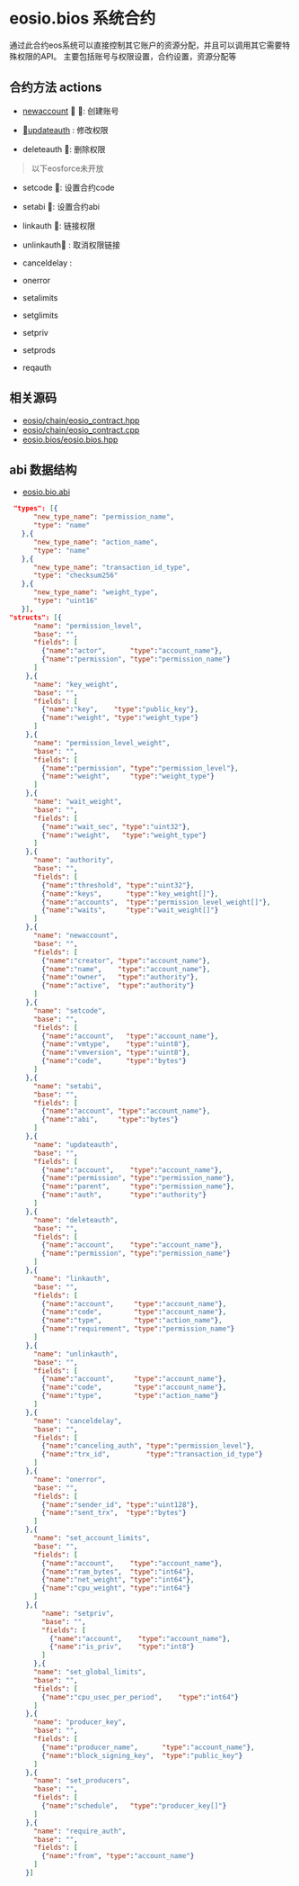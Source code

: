 # eosio.bios 系统合约

通过此合约eos系统可以直接控制其它账户的资源分配，并且可以调用其它需要特殊权限的API。
主要包括账号与权限设置，合约设置，资源分配等

## 合约方法 actions

- [newaccount](zh-cn/contract/eosio.bios/newaccount.md)  : 创建账号 

- [updateauth](zh-cn/contract/eosio.bios/updateauth.md)  : 修改权限

- deleteauth : 删除权限

> 以下eosforce未开放

- setcode : 设置合约code
- setabi : 设置合约abi
- linkauth : 链接权限
- unlinkauth : 取消权限链接
- canceldelay : 
- onerror

- setalimits
- setglimits
- setpriv
- setprods
- reqauth



## 相关源码

- [eosio/chain/eosio_contract.hpp](https://github.com/eosforce/eosforce/blob/master/libraries/chain/include/eosio/chain/eosio_contract.hpp)
- [eosio/chain/eosio_contract.cpp](https://github.com/eosforce/eosforce/blob/master/libraries/chain/eosio_contract.cpp)
- [eosio.bios/eosio.bios.hpp](https://github.com/eosforce/eosforce/blob/master/contracts/eosio.bios/eosio.bios.hpp)

## abi 数据结构

- [eosio.bio.abi](https://github.com/eosforce/eosforce/blob/release/contracts/eosio.bios/eosio.bios.abi)

```json
 "types": [{
      "new_type_name": "permission_name",
      "type": "name"
   },{
      "new_type_name": "action_name",
      "type": "name"
   },{
      "new_type_name": "transaction_id_type",
      "type": "checksum256"
   },{
      "new_type_name": "weight_type",
      "type": "uint16"
   }],
"structs": [{
      "name": "permission_level",
      "base": "",
      "fields": [
        {"name":"actor",      "type":"account_name"},
        {"name":"permission", "type":"permission_name"}
      ]
    },{
      "name": "key_weight",
      "base": "",
      "fields": [
        {"name":"key",    "type":"public_key"},
        {"name":"weight", "type":"weight_type"}
      ]
    },{
      "name": "permission_level_weight",
      "base": "",
      "fields": [
        {"name":"permission", "type":"permission_level"},
        {"name":"weight",     "type":"weight_type"}
      ]
    },{
      "name": "wait_weight",
      "base": "",
      "fields": [
        {"name":"wait_sec", "type":"uint32"},
        {"name":"weight",   "type":"weight_type"}
      ]
    },{
      "name": "authority",
      "base": "",
      "fields": [
        {"name":"threshold", "type":"uint32"},
        {"name":"keys",      "type":"key_weight[]"},
        {"name":"accounts",  "type":"permission_level_weight[]"},
        {"name":"waits",     "type":"wait_weight[]"}
      ]
    },{
      "name": "newaccount",
      "base": "",
      "fields": [
        {"name":"creator", "type":"account_name"},
        {"name":"name",    "type":"account_name"},
        {"name":"owner",   "type":"authority"},
        {"name":"active",  "type":"authority"}
      ]
    },{
      "name": "setcode",
      "base": "",
      "fields": [
        {"name":"account",   "type":"account_name"},
        {"name":"vmtype",    "type":"uint8"},
        {"name":"vmversion", "type":"uint8"},
        {"name":"code",      "type":"bytes"}
      ]
    },{
      "name": "setabi",
      "base": "",
      "fields": [
        {"name":"account", "type":"account_name"},
        {"name":"abi",     "type":"bytes"}
      ]
    },{
      "name": "updateauth",
      "base": "",
      "fields": [
        {"name":"account",    "type":"account_name"},
        {"name":"permission", "type":"permission_name"},
        {"name":"parent",     "type":"permission_name"},
        {"name":"auth",       "type":"authority"}
      ]
    },{
      "name": "deleteauth",
      "base": "",
      "fields": [
        {"name":"account",    "type":"account_name"},
        {"name":"permission", "type":"permission_name"}
      ]
    },{
      "name": "linkauth",
      "base": "",
      "fields": [
        {"name":"account",     "type":"account_name"},
        {"name":"code",        "type":"account_name"},
        {"name":"type",        "type":"action_name"},
        {"name":"requirement", "type":"permission_name"}
      ]
    },{
      "name": "unlinkauth",
      "base": "",
      "fields": [
        {"name":"account",     "type":"account_name"},
        {"name":"code",        "type":"account_name"},
        {"name":"type",        "type":"action_name"}
      ]
    },{
      "name": "canceldelay",
      "base": "",
      "fields": [
        {"name":"canceling_auth", "type":"permission_level"},
        {"name":"trx_id",         "type":"transaction_id_type"}
      ]
    },{
      "name": "onerror",
      "base": "",
      "fields": [
        {"name":"sender_id", "type":"uint128"},
        {"name":"sent_trx",  "type":"bytes"}
      ]
    },{
      "name": "set_account_limits",
      "base": "",
      "fields": [
        {"name":"account",    "type":"account_name"},
        {"name":"ram_bytes",  "type":"int64"},
        {"name":"net_weight", "type":"int64"},
        {"name":"cpu_weight", "type":"int64"}
      ]
    },{
        "name": "setpriv",
        "base": "",
        "fields": [
          {"name":"account",    "type":"account_name"},
          {"name":"is_priv",    "type":"int8"}
        ]
      },{
      "name": "set_global_limits",
      "base": "",
      "fields": [
        {"name":"cpu_usec_per_period",    "type":"int64"}
      ]
    },{
      "name": "producer_key",
      "base": "",
      "fields": [
        {"name":"producer_name",      "type":"account_name"},
        {"name":"block_signing_key",  "type":"public_key"}
      ]
    },{
      "name": "set_producers",
      "base": "",
      "fields": [
        {"name":"schedule",   "type":"producer_key[]"}
      ]
    },{
      "name": "require_auth",
      "base": "",
      "fields": [
        {"name":"from", "type":"account_name"}
      ]
    }]
```
